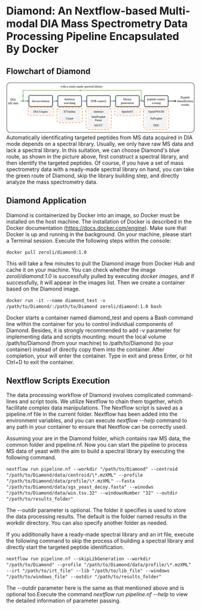 # Diamond: An Nextflow-based Multi-modal DIA Mass Spectrometry Data Processing Pipeline Encapsulated By Docker

## Flowchart of Diamond
![image](https://github.com/xmuyulab/Diamond/blob/master/images/fig01.png)
Automatically identificating targeted peptides from MS data acquired in DIA mode depends on a spectral library. Usually, we only have raw MS data and lack a spectral library. In this suitation, we can choose Diamond's blue route, as shown in the picture above, first construct a spectral library, and then identify the targeted peptides. Of course, if you have a set of mass spectrometry data with a ready-made spectral library on hand, you can take the green route of Diamond, skip the library building step, and directly analyze the mass spectrometry data.

## Diamond Application
Diamond is containerized by Docker into an image, so Docker must be installed on the host machine. The installation of Docker is described in the Docker documentation (https://docs.docker.com/engine). Make sure that Docker is up and running in the background. On your machine, please start a Terminal session. Execute the following steps within the console:

```shell
docker pull zeroli/diamond:1.0
```

This will take a few minutes to pull the Diamond image from Docker Hub and cache it on your machine. You can check whether the image *zeroli/diamond:1.0* is successfully pulled by executing *docker images*, and if successfully, it will appear in the images list. Then we create a container based on the Diamond image.

```shell
docker run -it --name diamond_test -v /path/to/Diamond/:/path/to/Diamond zeroli/diamond:1.0 bash
```

Docker starts a container named diamond_test and opens a Bash command line within the container for you to control individual components of Diamond. Besides, it is strongly recommended to add -v parameter for implementing data and scripts mounting: mount the local volume /path/to/Diamond (from your machine) to /path/to/Diamond (to your container) instead of directly copy them into the container. After completion, your will enter the container. Type in exit and press Enter, or hit Ctrl+D to exit the container.

## Nextflow Scripts Execution
The data processing workflow of Diamond involves complicated command-lines and script tools. We utilize Nextflow to chain them together, which facilitate complex data manipulations. The Nextflow script is saved as a pipeline.nf file in the current folder. Nextflow has been added into the environment variables, and you can execute *nextflow --help* command to any path in your container to ensure that Nextflow can be correctly used. 

Assuming your are in the Diamond folder, which contains raw MS data, the common folder and pipeline.nf. Now you can start the pipeline to process MS data of yeast with the aim to build a spectral library by executing the following command.

```shell
nextflow run pipeline.nf --workdir "/path/to/Diamond" --centroid "/path/to/Diamond/data/centroid/\*.mzXML" --profile "/path/to/Diamond/data/profile/\*.mzXML" --fasta "/path/to/Diamond/data/sgs_yeast_decoy.fasta" --winodws "/path/to/Diamond/data/win.tsv.32" --windowsNumber "32" --outdir "/path/to/results_folder"
```

The --outdir parameter is optional. The folder it specifies is used to store the data processing results. The default is the folder named results in the workdir directory. You can also specify another folder as needed.

If you additionally have a ready-made spectral library and an irt file, execute the following command to skip the process of building a spectral library and directly start the targeted peptide identification. 

```shell
nextflow run pipeline.nf --skipLibGeneration --workdir "/path/to/Diamond" --profile "/path/to/Diamond/data/profile/\*.mzXML" --irt "/path/to/irt_file" --lib "/path/to/lib_file" --windows "/path/to/windows_file" --outdir "/path/to/results_folder"
```

The --outdir parameter here is the same as that mentioned above and is optional too.Execute the command *nextflow run pipeline.nf --help* to view the detailed information of parameter passing.
